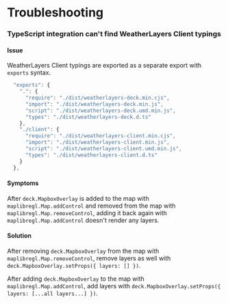 # Troubleshooting

### TypeScript integration can't find WeatherLayers Client typings

#### Issue

WeatherLayers Client typings are exported as a separate export with `exports` syntax.

```typescript
  "exports": {
    ".": {
      "require": "./dist/weatherlayers-deck.min.cjs",
      "import": "./dist/weatherlayers-deck.min.js",
      "script": "./dist/weatherlayers-deck.umd.min.js",
      "types": "./dist/weatherlayers-deck.d.ts"
    },
    "./client": {
      "require": "./dist/weatherlayers-client.min.cjs",
      "import": "./dist/weatherlayers-client.min.js",
      "script": "./dist/weatherlayers-client.umd.min.js",
      "types": "./dist/weatherlayers-client.d.ts"
    }
  },
```

#### Symptoms

After `deck.MapboxOverlay` is added to the map with `maplibregl.Map.addControl` and removed from the map with `maplibregl.Map.removeControl`, adding it back again with `maplibregl.Map.addControl` doesn't render any layers.

#### Solution

After removing `deck.MapboxOverlay` from the map with `maplibregl.Map.removeControl`, remove layers as well with `deck.MapboxOverlay.setProps({ layers: [] })`.

After adding `deck.MapboxOverlay` to the map with `maplibregl.Map.addControl`, add layers with `deck.MapboxOverlay.setProps({ layers: [...all layers...] })`.
